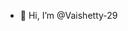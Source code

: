 - 👋 Hi, I’m @Vaishetty-29

<!---
Vaishetty-29/Vaishetty-29 is a ✨ special ✨ repository because its `README.md` (this file) appears on your GitHub profile.
You can click the Preview link to take a look at your changes.
--->
